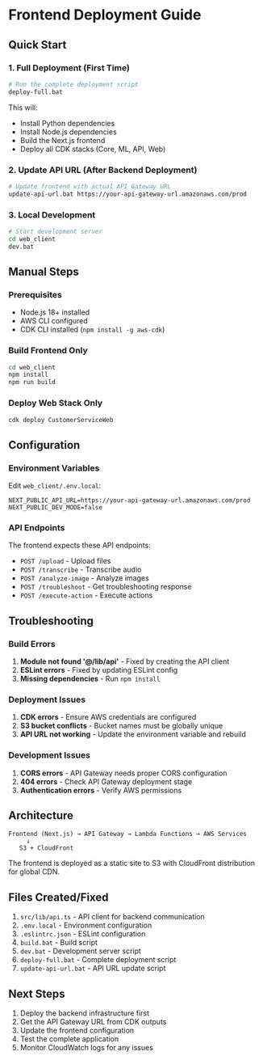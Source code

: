 # Frontend Deployment Guide

## Quick Start

### 1. Full Deployment (First Time)
```bash
# Run the complete deployment script
deploy-full.bat
```

This will:
- Install Python dependencies
- Install Node.js dependencies  
- Build the Next.js frontend
- Deploy all CDK stacks (Core, ML, API, Web)

### 2. Update API URL (After Backend Deployment)
```bash
# Update frontend with actual API Gateway URL
update-api-url.bat https://your-api-gateway-url.amazonaws.com/prod
```

### 3. Local Development
```bash
# Start development server
cd web_client
dev.bat
```

## Manual Steps

### Prerequisites
- Node.js 18+ installed
- AWS CLI configured
- CDK CLI installed (`npm install -g aws-cdk`)

### Build Frontend Only
```bash
cd web_client
npm install
npm run build
```

### Deploy Web Stack Only
```bash
cdk deploy CustomerServiceWeb
```

## Configuration

### Environment Variables
Edit `web_client/.env.local`:
```
NEXT_PUBLIC_API_URL=https://your-api-gateway-url.amazonaws.com/prod
NEXT_PUBLIC_DEV_MODE=false
```

### API Endpoints
The frontend expects these API endpoints:
- `POST /upload` - Upload files
- `POST /transcribe` - Transcribe audio
- `POST /analyze-image` - Analyze images
- `POST /troubleshoot` - Get troubleshooting response
- `POST /execute-action` - Execute actions

## Troubleshooting

### Build Errors
1. **Module not found '@/lib/api'** - Fixed by creating the API client
2. **ESLint errors** - Fixed by updating ESLint config
3. **Missing dependencies** - Run `npm install`

### Deployment Issues
1. **CDK errors** - Ensure AWS credentials are configured
2. **S3 bucket conflicts** - Bucket names must be globally unique
3. **API URL not working** - Update the environment variable and rebuild

### Development Issues
1. **CORS errors** - API Gateway needs proper CORS configuration
2. **404 errors** - Check API Gateway deployment stage
3. **Authentication errors** - Verify AWS permissions

## Architecture

```
Frontend (Next.js) → API Gateway → Lambda Functions → AWS Services
     ↓
   S3 + CloudFront
```

The frontend is deployed as a static site to S3 with CloudFront distribution for global CDN.

## Files Created/Fixed

1. `src/lib/api.ts` - API client for backend communication
2. `.env.local` - Environment configuration
3. `.eslintrc.json` - ESLint configuration
4. `build.bat` - Build script
5. `dev.bat` - Development server script
6. `deploy-full.bat` - Complete deployment script
7. `update-api-url.bat` - API URL update script

## Next Steps

1. Deploy the backend infrastructure first
2. Get the API Gateway URL from CDK outputs
3. Update the frontend configuration
4. Test the complete application
5. Monitor CloudWatch logs for any issues